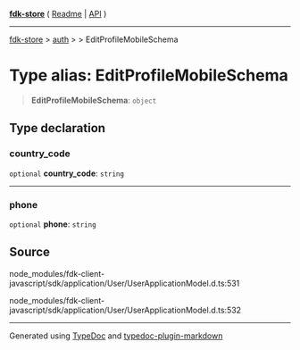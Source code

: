 [**fdk-store**](../../../README.md) ( [Readme](../../../README.md) \| [API](../../../API.md) )

---

[fdk-store](../../../API.md) > [auth](../../README.md) > [<internal>](../README.md) > EditProfileMobileSchema

# Type alias: EditProfileMobileSchema

> **EditProfileMobileSchema**: `object`

## Type declaration

### country_code

`optional` **country_code**: `string`

---

### phone

`optional` **phone**: `string`

## Source

node_modules/fdk-client-javascript/sdk/application/User/UserApplicationModel.d.ts:531

node_modules/fdk-client-javascript/sdk/application/User/UserApplicationModel.d.ts:532

---

Generated using [TypeDoc](https://typedoc.org/) and [typedoc-plugin-markdown](https://www.npmjs.com/package/typedoc-plugin-markdown)
